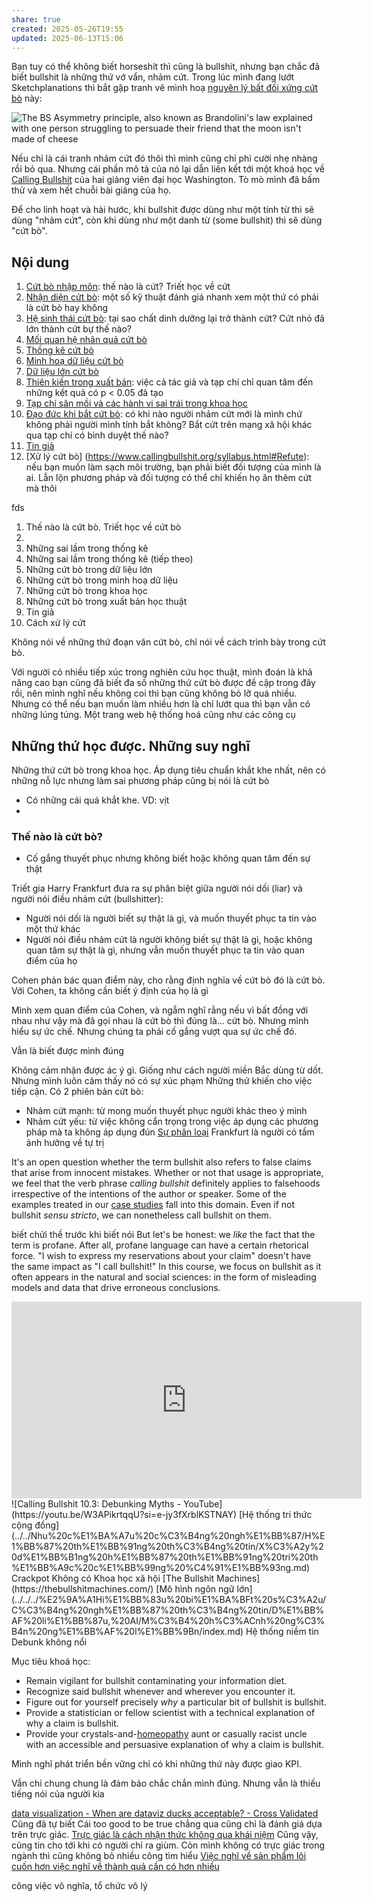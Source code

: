 ```yaml
---
share: true
created: 2025-05-26T19:55
updated: 2025-06-13T15:06
---
```

Bạn tuy có thể không biết horseshit thì cũng là bullshit, nhưng bạn chắc đã biết bullshit là những thứ vớ vẩn, nhảm cứt. Trong lúc mình đang lướt Sketchplanations thì bắt gặp tranh vẽ mình hoạ [nguyên lý bất đối xứng cứt bò](https://sketchplanations.com/the-bs-asymmetry-principle) này:

![The BS Asymmetry principle, also known as Brandolini's law explained with one person struggling to persuade their friend that the moon isn't made of cheese](https://sketchplanations.com/_next/image?url=https%3A%2F%2Fimages.prismic.io%2Fsketchplanations%2F71d30e66-9038-498d-8d8c-6bf45cd53760_SP%2B677%2B-%2BThe%2BBS%2Basymmetry%2Bprinciple%2B-%2Blarge.png%3Fauto%3Dcompress%2Cformat&w=3840&q=75)

Nếu chỉ là cái tranh nhảm cứt đó thôi thì mình cũng chỉ phì cười nhẹ nhàng rồi bỏ qua. Nhưng cái phần mô tả của nó lại dẫn liên kết tới một khoá học về [Calling Bullshit](https://www.callingbullshit.org/) của hai giảng viên đại học Washington. Tò mò mình đã bấm thử và xem hết chuỗi bài giảng của họ.

Để cho linh hoạt và hài hước, khi bullshit được dùng như một tính từ thì sẽ dùng "nhảm cứt", còn khi dùng như một danh từ (some bullshit) thì sẽ dùng "cứt bò".

## Nội dung
1. [Cứt bò nhập môn](https://www.callingbullshit.org/syllabus.html#Introduction): thế nào là cứt? Triết học về cứt
2. [Nhận diện cứt bò](https://www.callingbullshit.org/syllabus.html#Spotting): một số kỹ thuật đánh giá nhanh xem một thứ có phải là cứt bò hay không
3. [Hệ sinh thái cứt bò](https://www.callingbullshit.org/syllabus.html#Ecology): tại sao chất dinh dưỡng lại trở thành cứt? Cứt nhỏ đã lớn thành cứt bự thế nào?
4. [Mối quan hệ nhân quả cứt bò](https://www.callingbullshit.org/syllabus.html#Causality)
5. [Thống kê cứt bò](https://www.callingbullshit.org/syllabus.html#Statistical)
6. [Minh hoạ dữ liệu cứt bò](https://www.callingbullshit.org/syllabus.html#Visual)
7. [Dữ liệu lớn cứt bò](https://www.callingbullshit.org/syllabus.html#Big)
8. [Thiên kiến trong xuất bản](https://www.callingbullshit.org/syllabus.html#Publication): việc cả tác giả và tạp chí chỉ quan tâm đến những kết quả có p < 0.05 đã tạo 
9. [Tạp chí săn mồi và các hành vi sai trái trong khoa học](https://www.callingbullshit.org/syllabus.html#Predatory)
10. [Đạo đức khi bắt cứt bò](https://www.callingbullshit.org/syllabus.html#Ethics): có khi nào người nhảm cứt mới là mình chứ không phải người mình tính bắt không? Bắt cứt trên mạng xã hội khác qua tạp chí có bình duyệt thế nào?
11. [Tin giả](https://www.callingbullshit.org/syllabus.html#Fake)
12. [Xử lý cứt bò] (https://www.callingbullshit.org/syllabus.html#Refute): nếu bạn muốn làm sạch môi trường, bạn phải biết đối tượng của mình là ai. Lẫn lộn phương pháp và đối tượng có thể chỉ khiến họ ăn thêm cứt mà thôi

fds

1. Thế nào là cứt bò. Triết học về cứt bò
2. 
3. Những sai lầm trong thống kê
4. Những sai lầm trong thống kê (tiếp theo)
5. Những cứt bò trong dữ liệu lớn
6. Những cứt bò trong minh hoạ dữ liệu
7. Những cứt bò trong khoa học
8. Những cứt bò trong xuất bản học thuật
9. Tin giả
10. Cách xử lý cứt

Không nói về những thứ đoạn văn cứt bò, chỉ nói về cách trình bày trong cứt bò.

Với người có nhiều tiếp xúc trong nghiên cứu học thuật, mình đoán là khả năng cao bạn cũng đã biết đa số những thứ cứt bò được đề cập trong đây rồi, nên mình nghĩ nếu không coi thì bạn cũng không bỏ lỡ quá nhiều.
Nhưng có thể nếu bạn muốn làm nhiều hơn là chỉ lướt qua thì bạn vẫn có những lúng túng. Một trang web hệ thống hoá cũng như các công cụ 

## Những thứ học được. Những suy nghĩ
Những thứ cứt bò trong khoa học. Áp dụng tiêu chuẩn khắt khe nhất, nên có những nỗ lực nhưng làm sai phương pháp cũng bị nói là cứt bò


- Có những cái quá khắt khe. VD: vịt
- 

### Thế nào là cứt bò? 
- Cố gắng thuyết phục nhưng không biết hoặc không quan tâm đến sự thật

Triết gia Harry Frankfurt đưa ra sự phân biệt giữa người nói dối (liar) và người nói điều nhảm cứt (bullshitter):
- Người nói dối là người biết sự thật là gì, và muốn thuyết phục ta tin vào một thứ khác
- Người nói điều nhảm cứt là người không biết sự thật là gì, hoặc không quan tâm sự thật là gì, nhưng vẫn muốn thuyết phục ta tin vào quan điểm của họ

Cohen phản bác quan điểm này, cho rằng định nghĩa về cứt bò đó là cứt bò. Với Cohen, ta không cần biết ý định của họ là gì

Mình xem quan điểm của Cohen, và ngẫm nghĩ rằng nếu vì bất đồng với nhau như vậy mà đã gọi nhau là cứt bò thì đúng là... cứt bò. Nhưng mình hiểu sự ức chế. Nhưng chúng ta phải cố gắng vượt qua sự ức chế đó. 

Vẫn là biết được mình đúng 

Không cảm nhận được ác ý gì. Giống như cách người miền Bắc dùng từ dốt.  Nhưng mình luôn cảm thấy nó có sự xúc phạm
Những thứ khiến cho việc tiếp cận. Có 2 phiên bản cứt bò:
- Nhảm cứt mạnh: từ mong muốn thuyết phục người khác theo ý mình
- Nhảm cứt yếu: từ việc không cẩn trọng trong việc áp dụng các phương pháp
mà ta không áp dụng đún
[Sự phân loại](./S%E1%BB%B1%20ph%C3%A2n%20lo%E1%BA%A1i.md)
Frankfurt là người có tầm ảnh hưởng về tự trị

It's an open question whether the term bullshit also refers to false claims that arise from innocent mistakes. Whether or not that usage is appropriate, we feel that the verb phrase _calling bullshit_ definitely applies to falsehoods irrespective of the intentions of the author or speaker. Some of the examples treated in our [case studies](https://www.callingbullshit.org/case_studies.html) fall into this domain. Even if not bullshit _sensu stricto_, we can nonetheless call bullshit on them.


biết chửi thề trước khi biết nói
But let's be honest: we _like_ the fact that the term is profane. After all, profane language can have a certain rhetorical force. "I wish to express my reservations about your claim" doesn't have the same impact as "I call bullshit!"
In this course, we focus on bullshit as it often appears in the natural and social sciences: in the form of misleading models and data that drive erroneous conclusions.
<iframe width="560" height="315" src="https://www.youtube.com/embed/rmii1hfP6d4?si=s5VGdr2Oolz8yS5X" title="YouTube video player" frameborder="0" allow="accelerometer; autoplay; clipboard-write; encrypted-media; gyroscope; picture-in-picture; web-share" referrerpolicy="strict-origin-when-cross-origin" allowfullscreen></iframe>
![Calling Bullshit 10.3: Debunking Myths - YouTube](https://youtu.be/W3APikrtqqU?si=e-jy3fXrblKSTNAY)
[Hệ thống tri thức cộng đồng](../../Nhu%20c%E1%BA%A7u%20c%C3%B4ng%20ngh%E1%BB%87/H%E1%BB%87%20th%E1%BB%91ng%20th%C3%B4ng%20tin/X%C3%A2y%20d%E1%BB%B1ng%20h%E1%BB%87%20th%E1%BB%91ng%20tri%20th%E1%BB%A9c%20c%E1%BB%99ng%20%C4%91%E1%BB%93ng.md)
Crackpot
Không có Khoa học xã hội
[The Bullshit Machines](https://thebullshitmachines.com/)
[Mô hình ngôn ngữ lớn](../../../%E2%9A%A1Hi%E1%BB%83u%20bi%E1%BA%BFt%20s%C3%A2u/C%C3%B4ng%20ngh%E1%BB%87%20th%C3%B4ng%20tin/D%E1%BB%AF%20li%E1%BB%87u,%20AI/M%C3%B4%20h%C3%ACnh%20ng%C3%B4n%20ng%E1%BB%AF%20l%E1%BB%9Bn/index.md)
Hệ thống niềm tin
Debunk không nổi


Mục tiêu khoá học:
- Remain vigilant for bullshit contaminating your information diet.
- Recognize said bullshit whenever and wherever you encounter it.
- Figure out for yourself precisely _why_ a particular bit of bullshit is bullshit.
- Provide a statistician or fellow scientist with a technical explanation of why a claim is bullshit.
- Provide your crystals-and-[homeopathy](https://nhmrc.gov.au/file/3151/download?token=G87FiQ9K) aunt or casually racist uncle with an accessible and persuasive explanation of why a claim is bullshit.

Mình nghĩ phát triển bền vững chỉ có khi những thứ này được giao KPI.

Vẫn chỉ chung chung là đảm bảo chắc chắn mình đúng. Nhưng vẫn là thiếu tiếng nói của người kia

[data visualization - When are dataviz ducks acceptable? - Cross Validated](https://stats.stackexchange.com/q/667625/59765)
Cũng đã tự biết 
Cái too good to be true chẳng qua cũng chỉ là đánh giá dựa trên trực giác. [Trực giác là cách nhận thức không qua khái niệm](../../../%E2%9A%A1Hi%E1%BB%83u%20bi%E1%BA%BFt%20s%C3%A2u/Ngh%C4%A9%20v%E1%BB%81%20vi%E1%BB%87c%20ngh%C4%A9/Khoa%20h%E1%BB%8Dc%20nh%E1%BA%ADn%20th%E1%BB%A9c/M%E1%BA%ABu%20h%C3%ACnh,%20tr%E1%BB%B1c%20gi%C3%A1c/Tr%E1%BB%B1c%20gi%C3%A1c%20l%C3%A0%20c%C3%A1ch%20nh%E1%BA%ADn%20th%E1%BB%A9c%20kh%C3%B4ng%20qua%20kh%C3%A1i%20ni%E1%BB%87m.md)
Cũng vậy, cũng tin cho tới khi có người chỉ ra giùm. Còn mình không có trực giác trong ngành thì cũng không bỏ nhiều công tìm hiểu
[Việc nghĩ về sản phẩm lôi cuốn hơn việc nghĩ về thành quả cần có hơn nhiều](../../../%E2%9A%A1Hi%E1%BB%83u%20bi%E1%BA%BFt%20s%C3%A2u/Qu%E1%BA%A3n%20l%C3%BD%20d%E1%BB%B1%20%C3%A1n,%20ph%C3%A1t%20tri%E1%BB%83n%20s%E1%BA%A3n%20ph%E1%BA%A9m,%20x%C3%A2y%20d%E1%BB%B1ng%20t%E1%BB%95%20ch%E1%BB%A9c/C%C3%B4ng%20vi%E1%BB%87c/S%E1%BA%AFp%20x%E1%BA%BFp%20%C4%91%E1%BB%99%20%C6%B0u%20ti%C3%AAn/Vi%E1%BB%87c%20ngh%C4%A9%20v%E1%BB%81%20s%E1%BA%A3n%20ph%E1%BA%A9m%20l%C3%B4i%20cu%E1%BB%91n%20h%C6%A1n%20vi%E1%BB%87c%20ngh%C4%A9%20v%E1%BB%81%20th%C3%A0nh%20qu%E1%BA%A3%20c%E1%BA%A7n%20c%C3%B3%20h%C6%A1n%20nhi%E1%BB%81u.md)


công việc vô nghĩa, tổ chức vô lý